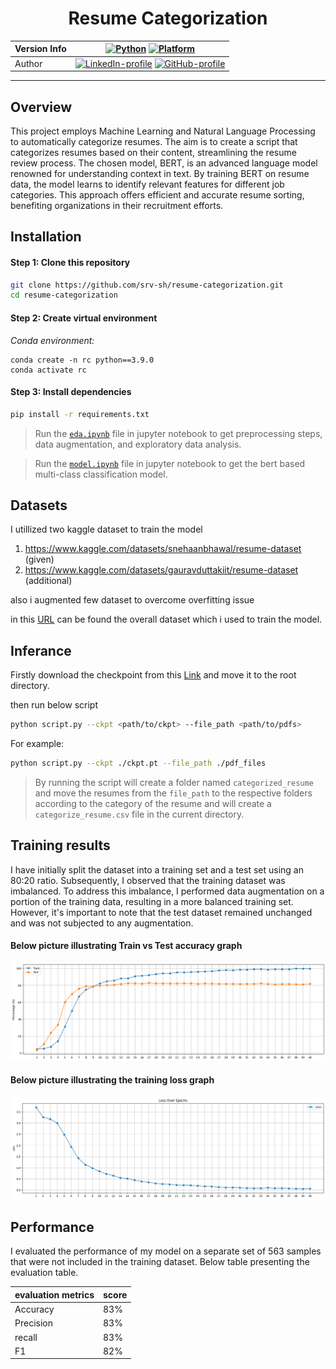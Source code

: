 <div align="center">

# Resume Categorization
| Version Info | [![Python](https://img.shields.io/badge/python-v3.9.0-green)](https://www.python.org/downloads/release/python-3913/) [![Platform](https://img.shields.io/badge/Platforms-Ubuntu%2022.04.1%20LTS%2C%20win--64-orange)](https://releases.ubuntu.com/20.04/) |
| ------------ | ---------------------------------------------------------------------------------------------------------------------------------------------------------------------------------------------------------------------------------------------------------- |
| Author       | [![LinkedIn-profile](https://img.shields.io/badge/LinkedIn-Profile-informational?logo=linkedin)](https://www.linkedin.com/in/sourav-saha-3968031b8/) [![GitHub-profile](https://img.shields.io/badge/GitHub-Profile-informational?logo=github)](https://github.com/srv-sh)
---

</div>

## Overview
This project employs Machine Learning and Natural Language Processing to automatically categorize resumes. The aim is to create a script that categorizes resumes based on their content, streamlining the resume review process. The chosen model, BERT, is an advanced language model renowned for understanding context in text. By training BERT on resume data, the model learns to identify relevant features for different job categories. This approach offers efficient and accurate resume sorting, benefiting organizations in their recruitment efforts.

## Installation

#### Step 1: Clone this repository
```bash
git clone https://github.com/srv-sh/resume-categorization.git
cd resume-categorization
```
#### Step 2: Create virtual environment

*Conda environment:*
```
conda create -n rc python==3.9.0
conda activate rc
```
#### Step 3: Install dependencies

```bash
pip install -r requirements.txt
```
> Run the [`eda.ipynb`](eda.ipynb) file in jupyter notebook to get preprocessing steps, data augmentation, and exploratory data analysis.

> Run the [`model.ipynb`](model.ipynb) file in jupyter notebook to get the bert based multi-class classification model.


## Datasets
I utillized two kaggle dataset to train the model
1. https://www.kaggle.com/datasets/snehaanbhawal/resume-dataset (given)
2. https://www.kaggle.com/datasets/gauravduttakiit/resume-dataset (additional)

also i augmented few dataset to overcome overfitting issue

 in this [URL](https://drive.google.com/file/d/167VhIO7YLgg-p_aiguNkngFShOhpYnUe/view?usp=sharing) can be found the overall dataset which i used to train the model. 

 <!-- ## Files structure

| File Name        | Description |
| -----------      | ----------- |
| eda.ipynb        | This file contains preprocessing steps, data augmentation, and exploratory data analysis|
| model.ipynb      | This file contains code of model building and training steps        |
| script.py        | This file takes two parameters. one is ckpt file path and another one is data directory file path        |
|categorized_resumes.csv| This CSV file contains the file names of resumes corresponding to their predicted categories.| -->

 ## Inferance

 Firstly download the checkpoint from this [Link](https://drive.google.com/file/d/15YIT4aia3AiwraAJM20vtU3Pxikg0LoT/view?usp=sharing) and move it to the root directory.

 then run below script 

 ```bash
python script.py --ckpt <path/to/ckpt> --file_path <path/to/pdfs> 
```
For example:
 ```bash
python script.py --ckpt ./ckpt.pt --file_path ./pdf_files
```

> By running the script will create a folder named ```categorized_resume``` and  move the resumes from the ```file_path``` to the respective folders according to the category of the resume and will create a `categorize_resume.csv` file in the current directory.

## Training results
I have initially split the dataset into a training set and a test set using an 80:20 ratio. Subsequently, I observed that the training dataset was imbalanced. To address this imbalance, I performed data augmentation on a portion of the training data, resulting in a more balanced training set. However, it's important to note that the test dataset remained unchanged and was not subjected to any augmentation.
#### Below picture illustrating Train vs Test accuracy graph
![Cat](images/accuracy.png)
#### Below picture illustrating the training loss graph
![Cat](images/loss.png)

## Performance
I evaluated the performance of my model on a separate set of 563 samples that were not included in the training dataset. Below table presenting the evaluation table.

| evaluation metrics     | score       |
| -----------            | ----------- |
| Accuracy               | 83%         |
| Precision              | 83%         |
| recall                 | 83%         |
| F1                     | 82%         |